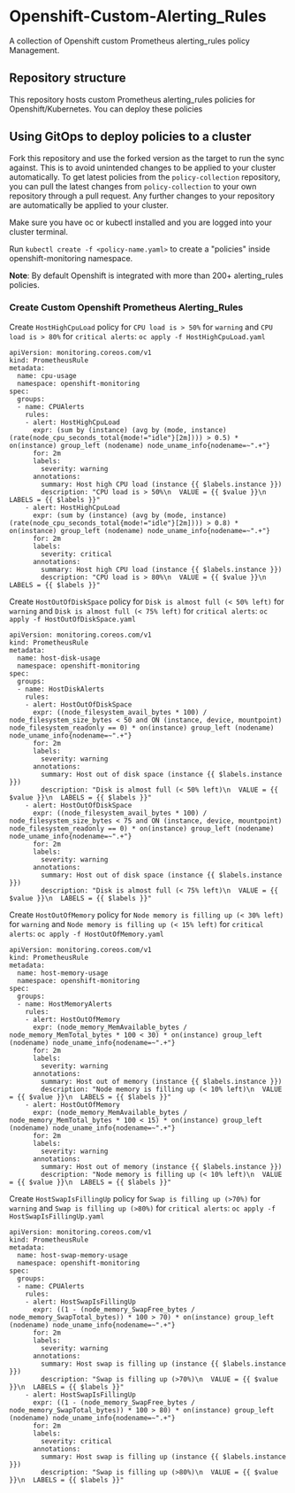 # Openshift-Custom-Alerting_Rules

A collection of Openshift custom Prometheus alerting_rules policy Management.

## Repository structure

This repository hosts custom Prometheus alerting_rules policies for Openshift/Kubernetes. You can deploy these policies

## Using GitOps to deploy policies to a cluster

Fork this repository and use the forked version as the target to run the sync against. This is to
avoid unintended changes to be applied to your cluster automatically. To get latest policies from
the `policy-collection` repository, you can pull the latest changes from `policy-collection` to your
own repository through a pull request. Any further changes to your repository are automatically be
applied to your cluster.

Make sure you have oc or kubectl  installed and you are logged into your cluster terminal.

Run `kubectl create -f <policy-name.yaml>` to create a "policies" inside openshift-monitoring namespace.

**Note**: By default Openshift is integrated with more than 200+ alerting_rules policies.

### Create Custom Openshift Prometheus Alerting_Rules

Create `HostHighCpuLoad` policy for `CPU load is > 50%` for `warning` and `CPU load is > 80%` for `critical alerts`:
`oc apply -f HostHighCpuLoad.yaml`

```
apiVersion: monitoring.coreos.com/v1
kind: PrometheusRule
metadata:
  name: cpu-usage
  namespace: openshift-monitoring
spec:
  groups:
  - name: CPUAlerts
    rules:
    - alert: HostHighCpuLoad
      expr: (sum by (instance) (avg by (mode, instance) (rate(node_cpu_seconds_total{mode!="idle"}[2m]))) > 0.5) * on(instance) group_left (nodename) node_uname_info{nodename=~".+"}
      for: 2m
      labels:
        severity: warning
      annotations:
        summary: Host high CPU load (instance {{ $labels.instance }})
        description: "CPU load is > 50%\n  VALUE = {{ $value }}\n  LABELS = {{ $labels }}"
    - alert: HostHighCpuLoad
      expr: (sum by (instance) (avg by (mode, instance) (rate(node_cpu_seconds_total{mode!="idle"}[2m]))) > 0.8) * on(instance) group_left (nodename) node_uname_info{nodename=~".+"}
      for: 2m
      labels:
        severity: critical
      annotations:
        summary: Host high CPU load (instance {{ $labels.instance }})
        description: "CPU load is > 80%\n  VALUE = {{ $value }}\n  LABELS = {{ $labels }}"
```

Create `HostOutOfDiskSpace` policy for `Disk is almost full (< 50% left)` for `warning` and `Disk is almost full (< 75% left)` for `critical alerts`:
`oc apply -f HostOutOfDiskSpace.yaml`

```
apiVersion: monitoring.coreos.com/v1
kind: PrometheusRule
metadata:
  name: host-disk-usage
  namespace: openshift-monitoring
spec:
  groups:
  - name: HostDiskAlerts
    rules:
    - alert: HostOutOfDiskSpace
      expr: ((node_filesystem_avail_bytes * 100) / node_filesystem_size_bytes < 50 and ON (instance, device, mountpoint) node_filesystem_readonly == 0) * on(instance) group_left (nodename) node_uname_info{nodename=~".+"}
      for: 2m
      labels:
        severity: warning
      annotations:
        summary: Host out of disk space (instance {{ $labels.instance }})
        description: "Disk is almost full (< 50% left)\n  VALUE = {{ $value }}\n  LABELS = {{ $labels }}"
    - alert: HostOutOfDiskSpace
      expr: ((node_filesystem_avail_bytes * 100) / node_filesystem_size_bytes < 75 and ON (instance, device, mountpoint) node_filesystem_readonly == 0) * on(instance) group_left (nodename) node_uname_info{nodename=~".+"}
      for: 2m
      labels:
        severity: warning
      annotations:
        summary: Host out of disk space (instance {{ $labels.instance }})
        description: "Disk is almost full (< 75% left)\n  VALUE = {{ $value }}\n  LABELS = {{ $labels }}"
```

Create `HostOutOfMemory` policy for `Node memory is filling up (< 30% left)` for `warning` and `Node memory is filling up (< 15% left)` for `critical alerts`:
`oc apply -f HostOutOfMemory.yaml`

```
apiVersion: monitoring.coreos.com/v1
kind: PrometheusRule
metadata:
  name: host-memory-usage
  namespace: openshift-monitoring
spec:
  groups:
  - name: HostMemoryAlerts
    rules:
    - alert: HostOutOfMemory
      expr: (node_memory_MemAvailable_bytes / node_memory_MemTotal_bytes * 100 < 30) * on(instance) group_left (nodename) node_uname_info{nodename=~".+"}
      for: 2m
      labels:
        severity: warning
      annotations:
        summary: Host out of memory (instance {{ $labels.instance }})
        description: "Node memory is filling up (< 10% left)\n  VALUE = {{ $value }}\n  LABELS = {{ $labels }}"
    - alert: HostOutOfMemory
      expr: (node_memory_MemAvailable_bytes / node_memory_MemTotal_bytes * 100 < 15) * on(instance) group_left (nodename) node_uname_info{nodename=~".+"}
      for: 2m
      labels:
        severity: warning
      annotations:
        summary: Host out of memory (instance {{ $labels.instance }})
        description: "Node memory is filling up (< 10% left)\n  VALUE = {{ $value }}\n  LABELS = {{ $labels }}"
```

Create `HostSwapIsFillingUp` policy for `Swap is filling up (>70%)` for `warning` and `Swap is filling up (>80%)` for `critical alerts`:
`oc apply -f HostSwapIsFillingUp.yaml`

```
apiVersion: monitoring.coreos.com/v1
kind: PrometheusRule
metadata:
  name: host-swap-memory-usage
  namespace: openshift-monitoring
spec:
  groups:
  - name: CPUAlerts
    rules:
    - alert: HostSwapIsFillingUp
      expr: ((1 - (node_memory_SwapFree_bytes / node_memory_SwapTotal_bytes)) * 100 > 70) * on(instance) group_left (nodename) node_uname_info{nodename=~".+"}
      for: 2m
      labels:
        severity: warning
      annotations:
        summary: Host swap is filling up (instance {{ $labels.instance }})
        description: "Swap is filling up (>70%)\n  VALUE = {{ $value }}\n  LABELS = {{ $labels }}"
    - alert: HostSwapIsFillingUp
      expr: ((1 - (node_memory_SwapFree_bytes / node_memory_SwapTotal_bytes)) * 100 > 80) * on(instance) group_left (nodename) node_uname_info{nodename=~".+"}
      for: 2m
      labels:
        severity: critical
      annotations:
        summary: Host swap is filling up (instance {{ $labels.instance }})
        description: "Swap is filling up (>80%)\n  VALUE = {{ $value }}\n  LABELS = {{ $labels }}"
```

